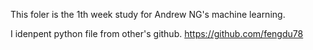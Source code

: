 This foler is the 1th week study for Andrew NG's machine learning.

I idenpent python file from other's github.
https://github.com/fengdu78
